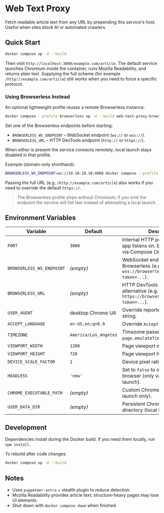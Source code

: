 # Web Text Proxy

Fetch readable article text from any URL by prepending this service's host. Useful when sites block AI or automated crawlers.

## Quick Start

```sh
docker compose up -d --build
```

Then visit `http://localhost:3000/example.com/article`. The default service launches Chromium inside the container, runs Mozilla Readability, and returns plain text. Supplying the full scheme (for example `/http://example.com/article`) still works when you need to force a specific protocol.

### Using Browserless Instead

An optional lightweight profile reuses a remote Browserless instance:

```sh
docker compose --profile browserless up -d --build web-text-proxy-browserless
```

Set one of the Browserless endpoints before starting:

- `BROWSERLESS_WS_ENDPOINT` – WebSocket endpoint (`ws://` or `wss://`).
- `BROWSERLESS_URL` – HTTP DevTools endpoint (`http://` or `https://`).

When either is present the service connects remotely; local launch stays disabled in that profile.

Example (domain-only shorthand):

```sh
BROWSERLESS_WS_ENDPOINT=ws://10.10.10.10:4000 docker compose --profile browserless up -d web-text-proxy-browserless
```

Passing the full URL (e.g. `/http://example.com/article`) also works if you need to override the default `https://`.

> The Browserless profile ships without Chromium; if you omit the endpoint the service will fail fast instead of attempting a local launch.

## Environment Variables

| Variable | Default | Description |
| --- | --- | --- |
| `PORT` | `3000` | Internal HTTP port the Express app listens on. Exposed externally via Compose (`3000:3000`). |
| `BROWSERLESS_WS_ENDPOINT` | _(empty)_ | WebSocket endpoint for Browserless (e.g. `wss://browserless.example.com?token=...`). |
| `BROWSERLESS_URL` | _(empty)_ | HTTP DevTools endpoint alternative (e.g. `https://browserless.example.com?token=...`). |
| `USER_AGENT` | desktop Chrome UA | Override reported user-agent string. |
| `ACCEPT_LANGUAGE` | `en-US,en;q=0.9` | Override `Accept-Language` header. |
| `TIMEZONE` | `America/Los_Angeles` | Timezone passed to `page.emulateTimezone`. |
| `VIEWPORT_WIDTH` | `1280` | Page viewport width. |
| `VIEWPORT_HEIGHT` | `720` | Page viewport height. |
| `DEVICE_SCALE_FACTOR` | `1` | Device pixel ratio. |
| `HEADLESS` | `'new'` | Set to `false` to open a visible browser (only valid with local launch). |
| `CHROME_EXECUTABLE_PATH` | _(empty)_ | Custom Chrome binary path (local launch only). |
| `USER_DATA_DIR` | _(empty)_ | Persistent Chrome profile directory (local launch only). |

## Development

Dependencies install during the Docker build. If you need them locally, run `npm install`.

To rebuild after code changes:

```sh
docker compose up -d --build
```

## Notes

- Uses `puppeteer-extra` + stealth plugin to reduce detection.
- Mozilla Readability provides article text; structure-heavy pages may lose UI elements.
- Shut down with `docker compose down` when finished.
